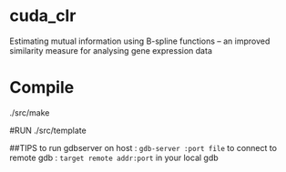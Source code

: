 # cuda_clr
Estimating mutual information using B-spline functions – an improved similarity measure for analysing gene expression data

# Compile
./src/make

#RUN
./src/template <NUMSAPLES> <NUMVARS> <NUMBINS> <BACHSIZE> <THREADPERBLOCK>

##TIPS
to run gdbserver on host : `gdb-server :port file`
to connect to remote gdb : `target remote addr:port` in your local gdb 
